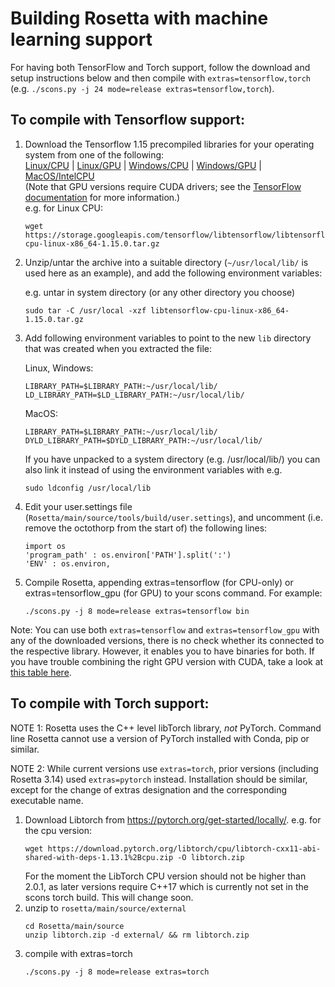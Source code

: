 # Building Rosetta with machine learning support

For having both TensorFlow and Torch support, follow the download and setup instructions below and then compile with `extras=tensorflow,torch` (e.g. `./scons.py -j 24 mode=release extras=tensorflow,torch`).



## To compile with Tensorflow support:

1. Download the Tensorflow 1.15 precompiled libraries for your operating system from one of the following:   
[Linux/CPU](https://storage.googleapis.com/tensorflow/libtensorflow/libtensorflow-cpu-linux-x86_64-1.15.0.tar.gz) | [Linux/GPU](https://storage.googleapis.com/tensorflow/libtensorflow/libtensorflow-gpu-linux-x86_64-1.15.0.tar.gz) | [Windows/CPU](https://storage.googleapis.com/tensorflow/libtensorflow/libtensorflow-cpu-windows-x86_64-1.15.0.zip) | [Windows/GPU](https://storage.googleapis.com/tensorflow/libtensorflow/libtensorflow-gpu-windows-x86_64-1.15.0.zip) | 
[MacOS/IntelCPU](https://storage.googleapis.com/tensorflow/libtensorflow/libtensorflow-cpu-darwin-x86_64-1.15.0.tar.gz)  
(Note that GPU versions require CUDA drivers; see the [TensorFlow documentation](https://www.tensorflow.org/install/lang_c) for more information.)    
    e.g. for Linux CPU:
    ```
    wget https://storage.googleapis.com/tensorflow/libtensorflow/libtensorflow-cpu-linux-x86_64-1.15.0.tar.gz
    ```

2. Unzip/untar the archive into a suitable directory (`~/usr/local/lib/` is used here as an example), and add the following environment variables:

    e.g. untar in system directory (or any other directory you choose)
    ```
    sudo tar -C /usr/local -xzf libtensorflow-cpu-linux-x86_64-1.15.0.tar.gz
    ```
3. Add following environment variables to point to the new `lib` directory that was created when you extracted the file:

    Linux, Windows: 
    ```
    LIBRARY_PATH=$LIBRARY_PATH:~/usr/local/lib/ 
    LD_LIBRARY_PATH=$LD_LIBRARY_PATH:~/usr/local/lib/
    ```
    MacOS:
    ``` 
    LIBRARY_PATH=$LIBRARY_PATH:~/usr/local/lib/
    DYLD_LIBRARY_PATH=$DYLD_LIBRARY_PATH:~/usr/local/lib/
    ```

    If you have unpacked to a system directory (e.g. /usr/local/lib/) you can also link it instead of using the     environment variables with e.g.
    ```
    sudo ldconfig /usr/local/lib

    ```

3. Edit your user.settings file (`Rosetta/main/source/tools/build/user.settings`), and uncomment (i.e. remove the octothorp from the start of) the following lines: 
    ```
    import os  
    'program_path' : os.environ['PATH'].split(':')
    'ENV' : os.environ,
    ```  

4. Compile Rosetta, appending extras=tensorflow (for CPU-only) or extras=tensorflow_gpu (for GPU) to your scons command. For example: 
    ```
    ./scons.py -j 8 mode=release extras=tensorflow bin
    ```

Note: You can use both `extras=tensorflow` and `extras=tensorflow_gpu` with any of the downloaded versions, there is no check whether its connected to the respective library. However, it enables you to have binaries for both. If you have trouble combining the right GPU version with CUDA, take a look at [this table here](https://www.tensorflow.org/install/source#gpu).

## To compile with Torch support:

NOTE 1: Rosetta uses the C++ level libTorch library, *not* PyTorch. Command line Rosetta cannot use a version of PyTorch installed with Conda, pip or similar.

NOTE 2: While current versions use `extras=torch`, prior versions (including Rosetta 3.14) used `extras=pytorch` instead. Installation should be similar, except for the change of extras designation and the corresponding executable name.

1. Download Libtorch from https://pytorch.org/get-started/locally/.
    e.g. for the cpu version:
    ```
    wget https://download.pytorch.org/libtorch/cpu/libtorch-cxx11-abi-shared-with-deps-1.13.1%2Bcpu.zip -O libtorch.zip
    ```
   For the moment the LibTorch CPU version should not be higher than 2.0.1, as later versions require C++17 
   which is currently not set in the scons torch build. This will change soon.
2. unzip to `rosetta/main/source/external`
    ```
    cd Rosetta/main/source
    unzip libtorch.zip -d external/ && rm libtorch.zip
    ```
3. compile with extras=torch
    ```
    ./scons.py -j 8 mode=release extras=torch
    ```